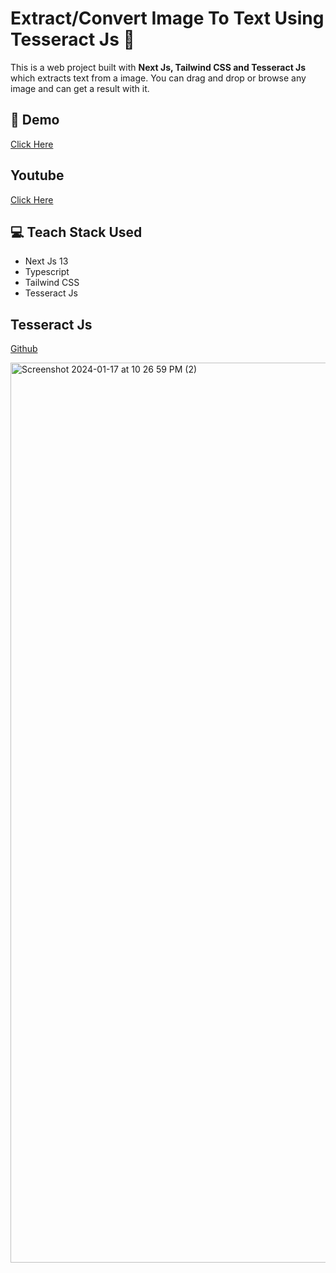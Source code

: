 # Extract/Convert Image To Text Using Tesseract Js 🚀
This is a web project built with **Next Js, Tailwind CSS and Tesseract Js** which extracts text from a image. You can drag and drop or browse any image and can get a result with it.

## 🍁 Demo
[Click Here](https://get-text.devverse.io/)


## Youtube
[Click Here](https://www.youtube.com/watch?v=bxU5xDR8kOk)

## 💻 Teach Stack Used
- Next Js 13
- Typescript
- Tailwind CSS
- Tesseract Js

## Tesseract Js
[Github](https://github.com/naptha/tesseract.js)


<img width="1440" alt="Screenshot 2024-01-17 at 10 26 59 PM (2)" src="https://github.com/ScreenTechnicals/get-text/assets/68277286/7d211d94-24b5-465c-ad3b-60755a7d7419">
